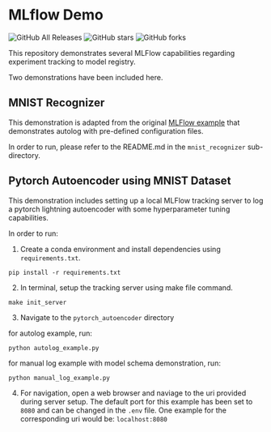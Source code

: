 # MLflow Demo

![GitHub All Releases](https://img.shields.io/github/downloads/TibbersHao/mlflow_demo/total.svg)
![GitHub stars](https://img.shields.io/github/stars/TibbersHao/mlflow_demo.svg?style=social)
![GitHub forks](https://img.shields.io/github/forks/TibbersHao/mlflow_demo.svg?style=social)

This repository demonstrates several MLFlow capabilities regarding experiment tracking to model registry.

Two demonstrations have been included here.

## MNIST Recognizer

This demonstration is adapted from the original [MLFlow example](https://github.com/mlflow/mlflow/tree/master/examples/pytorch/MNIST) that demonstrates autolog with pre-defined configuration files.

In order to run, please refer to the README.md in the `mnist_recognizer` sub-directory.

## Pytorch Autoencoder using MNIST Dataset

This demonstration includes setting up a local MLFlow tracking server to log a pytorch lightning autoencoder with some hyperparameter tuning capabilities. 

In order to run:

1. Create a conda environment and install dependencies using `requirements.txt`.

```
pip install -r requirements.txt
```

2. In terminal, setup the tracking server using make file command.

```
make init_server
```

3. Navigate to the `pytorch_autoencoder` directory

for autolog example, run:
```
python autolog_example.py
```

for manual log example with model schema demonstration, run:
```
python manual_log_example.py
```

4. For navigation, open a web browser and naviage to the uri provided during server setup. The default port for this example has been set to `8080` and can be changed in the `.env` file. One example for the corresponding uri would be: `localhost:8080`




